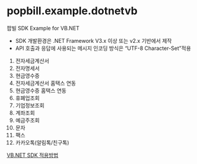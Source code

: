 ﻿popbill.example.dotnetvb
======================

팝빌 SDK Example for VB.NET

+ SDK 개발환경은 .NET Framework V3.x 이상 또는 v2.x 기반에서 제작
+ API 호출과 응답에 사용되는 메시지 인코딩 방식은 “UTF-8 Character-Set”적용

1. 전자세금계산서
2. 전자명세서
3. 현금영수증
4. 전자세금계산서 홈택스 연동
5. 현금영수증 홈택스 연동
6. 휴폐업조회
7. 기업정보조회
8. 계좌조회
9. 예금주조회
10. 문자
11. 팩스
12. 카카오톡(알림톡/친구톡)

[VB.NET SDK 적용방법](https://developers.popbill.com/guide/statement/dotnet/getting-started/tutorial?fwn=vb)
